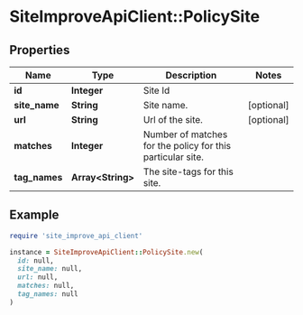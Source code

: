 # SiteImproveApiClient::PolicySite

## Properties

| Name | Type | Description | Notes |
| ---- | ---- | ----------- | ----- |
| **id** | **Integer** | Site Id |  |
| **site_name** | **String** | Site name. | [optional] |
| **url** | **String** | Url of the site. | [optional] |
| **matches** | **Integer** | Number of matches for the policy for this particular site. |  |
| **tag_names** | **Array&lt;String&gt;** | The site-tags for this site. |  |

## Example

```ruby
require 'site_improve_api_client'

instance = SiteImproveApiClient::PolicySite.new(
  id: null,
  site_name: null,
  url: null,
  matches: null,
  tag_names: null
)
```

